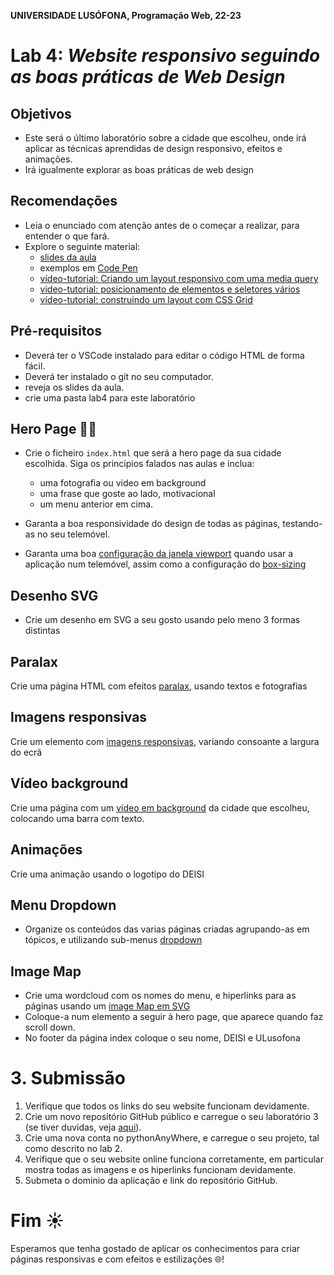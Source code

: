 **UNIVERSIDADE LUSÓFONA, Programação Web, 22-23**
 
# Lab 4: *Website responsivo seguindo as boas práticas de Web Design* 

## Objetivos
* Este será o último laboratório sobre a cidade que escolheu, onde irá aplicar as técnicas aprendidas de design responsivo, efeitos e animações.
* Irá igualmente explorar as boas práticas de web design 


## Recomendações
* Leia o enunciado com atenção antes de o começar a realizar, para entender o que fará.
* Explore o seguinte material:
    * [slides da aula](https://moodle.ensinolusofona.pt/course/view.php?id=9482#section-1)
    * exemplos em [Code Pen](https://codepen.io/LucioStuder/collections/?grid_type=list)
    * [vídeo-tutorial: Criando um layout responsivo com uma media query](https://educast.fccn.pt/vod/clips/23dbqe9keb/streaming.html?locale=pt)
    * [video-tutorial: posicionamento de elementos e seletores vários](https://educast.fccn.pt/vod/clips/1tmk0lmtww/html5.html?locale=en)
    * [vídeo-tutorial: construindo um layout com CSS Grid](https://educast.fccn.pt/vod/clips/1qib570kz7/html5.html?locale=en)


## Pré-requisitos
* Deverá ter o VSCode instalado para editar o código HTML de forma fácil.
* Deverá ter instalado o git no seu computador.
* reveja os slides da aula.
* crie uma pasta lab4 para este laboratório


## Hero Page 🦸‍♀️

* Crie o ficheiro `index.html` que será a hero page da sua cidade escolhida. Siga os principios falados nas aulas e inclua:
   * uma fotografia ou video em background
   * uma frase que goste ao lado, motivacional
   * um menu anterior em cima. 

* Garanta a boa responsividade do design de todas as páginas, testando-as no seu telemóvel.
* Garanta uma boa [configuração da janela viewport](https://moodle.ensinolusofona.pt/pluginfile.php/549222/mod_label/intro/pw-02.7-design-responsivo.pdf?#page=4) quando usar a aplicação num telemóvel, assim como a configuração do [box-sizing](https://moodle.ensinolusofona.pt/pluginfile.php/549222/mod_label/intro/pw-02.7-design-responsivo.pdf?#page=6)


## Desenho SVG

* Crie um desenho em SVG a seu gosto usando pelo meno 3 formas distintas




## Paralax

Crie uma página HTML com efeitos [paralax](https://moodle.ensinolusofona.pt/pluginfile.php/549222/mod_label/intro/pw-02.8-efeitos-e-animacoes.pdf#page=12), usando textos e fotografias 

## Imagens responsivas

Crie um elemento com [imagens responsivas](https://moodle.ensinolusofona.pt/pluginfile.php/549222/mod_label/intro/pw-02.8-efeitos-e-animacoes.pdf#page=6), variando consoante a largura do ecrã

## Vídeo background

Crie uma página com um [vídeo em background](https://moodle.ensinolusofona.pt/pluginfile.php/549222/mod_label/intro/pw-02.8-efeitos-e-animacoes.pdf#page=11) da cidade que escolheu, colocando uma barra com texto. 

## Animações

Crie uma animação usando o logotipo do DEISI

## Menu Dropdown

* Organize os conteúdos das varias páginas criadas agrupando-as em tópicos, e utilizando sub-menus [dropdown](https://codepen.io/LucioStuder/pen/mdprdBK)

## Image Map
* Crie uma wordcloud com os nomes do menu, e hiperlinks para as páginas usando um [image Map em SVG](https://moodle.ensinolusofona.pt/pluginfile.php/549222/mod_label/intro/pw-02.9-SVG.pdf#page=13) 
* Coloque-a num elemento a seguir à hero page, que aparece quando faz scroll down.
* No footer da página index coloque o seu nome, DEISI e ULusofona

# 3. Submissão

1. Verifique que todos os links do seu website funcionam devidamente.
2. Crie um novo repositório GitHub público e carregue o seu laboratório 3 (se tiver duvidas, veja [aqui](https://github.com/ULHT-PW/git)).
3. Crie uma nova conta no pythonAnyWhere, e carregue o seu projeto, tal como descrito no lab 2.
4. Verifique que o seu website online funciona corretamente, em particular mostra todas as imagens e os hiperlinks funcionam devidamente.
5. Submeta o dominio da aplicação e link do repositório GitHub.


 # Fim ☀
 
Esperamos que tenha gostado de aplicar os conhecimentos para criar páginas responsivas e com efeitos e estilizações &#127760;!
